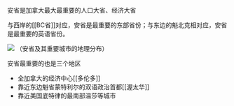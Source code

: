 
安省是加拿大最大最重要的人口大省、经济大省

与西岸的[[BC省]]对应，安省是最重要的东部省份；与东边的魁北克相对应，安省是最重要的英语省份。

![](https://picture-guan.oss-cn-hangzhou.aliyuncs.com/20230301131636.png)
（安省及其重要城市的地理分布）

安省最重要的也是三个地区
- 全加拿大的经济中心[[多伦多]]
- 靠近东边魁省蒙特利尔的双语政治首都[[渥太华]]
- 靠近美国底特律的最南部温莎等城市